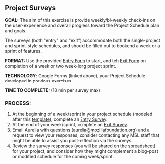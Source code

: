 ## Project Surveys 

**GOAL:**  The aim of this exercise is provide weekly/bi-weekly check-ins on the user-experience and overall progress toward the Project Schedule plan and goals. 

The surveys (both "entry" and "exit") accommodate both the single-project and sprint-style schedules, and should be filled out to bookend a week or a sprint of features.

**FORMAT:**  Use the provided [Entry Form](http://goo.gl/forms/4wu3nkH7WY) to start, and teh [Exit Form](http://goo.gl/forms/I6ZRdpvWs7) on completion of a week or two week-long project sprint.

**TECHNOLOGY**: Google Forms (linked above), your Project Schedule developed in previous exercises.

**TIME TO COMPLETE:**  (10 min per survey max)

### PROCESS:

1. At the beginning of a week/sprint in your project schedule (modeled after this [template](https://docs.google.com/spreadsheets/d/1iKpicZeDdvBInx4fAGFFkPJP1-vHxkDJ-QicmpbttcQ/edit?usp=sharing)), complete an [Entry Survey](http://goo.gl/forms/4wu3nkH7WY).
2. At the end of your week/sprint, complete an [Exit Survey](http://goo.gl/forms/I6ZRdpvWs7).
3. Email Aurelia with questions (aurelia@mozillafoundation.org) and a request to view your responses, consider contacting any MSL staff that might be able to assist you post-reflection via the surveys.
4. Review the survey responses (you will be shared on the spreadsheet) for your project, and consider how they might complement a blog-post or modified schedule for the coming week/sprint.